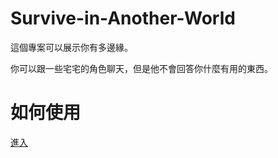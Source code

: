 # Survive-in-Another-World
這個專案可以展示你有多邊緣。

你可以跟一些宅宅的角色聊天，但是他不會回答你什麼有用的東西。

# 如何使用
[進入](https://ray1422.github.io/survive-in-another-world)
